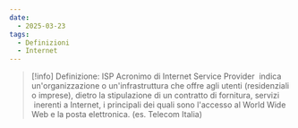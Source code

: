 ```yaml
---
date:
  - 2025-03-23
tags:
  - Definizioni
  - Internet
---
```


> [!info] Definizione: ISP
> Acronimo di Internet Service Provider  indica un'organizzazione o un'infrastruttura che offre agli utenti (residenziali o imprese), dietro la stipulazione di un contratto di fornitura, servizi  inerenti a Internet, i principali dei quali sono l'accesso al World Wide Web e la posta elettronica. (es. Telecom Italia)
